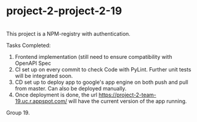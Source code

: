 # project-2-project-2-19
<br>
This project is a NPM-registry with authentication. <br>

Tasks Completed:
1. Frontend implementation (still need to ensure compatibility with OpenAPI Spec
2. CI set up on every commit to check Code with PyLint. Further unit tests will be integrated soon.
3. CD set up to deploy app to google's app engine on both push and pull from master. Can also be deployed manually. 
4. Once deployment is done, the url https://project-2-team-19.uc.r.appspot.com/ will have the current version of the app running. 

Group 19.
